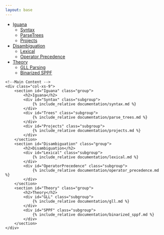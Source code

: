 ```yaml
---
layout: base
---
```


<script type="text/javascript">
	$('body').scrollspy({
	    target: '.bs-docs-sidebar',
	    offset: 40
	});
</script>


<div class="row">
    <!--Nav Bar -->
    <nav class="col-xs-3 bs-docs-sidebar">
        <ul id="sidebar" class="nav nav-stacked fixed">
            <li>
                <a href="#Iguana">Iguana</a>
                <ul class="nav nav-stacked">
                	<li><a href="#Syntax">Syntax</a></li>
                	<li><a href="#Trees">ParseTrees</a></li>
                	<li><a href="#Projects">Projects</a></li>
                </ul>
            </li>
    		<li>
                <a href="#Disambiguation">Disambiguation</a>
                <ul class="nav nav-stacked">
                    <li><a href="#Lexical">Lexical</a></li>
                	<li><a href="#OperatorPrecedence">Operator Precedence</a></li>
                </ul>
            </li>
            <li>
                <a href="#Theory">Theory</a>
                <ul class="nav nav-stacked">
                    <li><a href="#GLL">GLL Parsing</a></li>
                	<li><a href="#SPPF">Binarized SPPF</a></li>
                </ul>
            </li>
        </ul>
    </nav>

    <!--Main Content -->
    <div class="col-xs-9">
        <section id="Iguana" class="group">
        	<h2>Iguana</h2>
        	<div id="Syntax" class="subgroup">
                {% include_relative documentation/syntax.md %}
            </div>
            <div id="Trees" class="subgroup">
                {% include_relative documentation/parse_trees.md %}
            </div>
            <div id="Projects" class="subgroup">
                {% include_relative documentation/projects.md %}
            </div>
        </section>
        <section id="Disambiguation" class="group">
        	<h2>Disambiguation</h2>
        	<div id="Lexical" class="subgroup">
                {% include_relative documentation/lexical.md %}
            </div>
            <div id="OperatorPrecedence" class="subgroup">
                {% include_relative documentation/operator_precedence.md %}
            </div>
        </section>
        <section id="Theory" class="group">
        	<h2>Theory</h2>
        	<div id="GLL" class="subgroup">
                {% include_relative documentation/gll.md %}
            </div>
            <div id="SPPF" class="subgroup">
                {% include_relative documentation/binarized_sppf.md %}
            </div>
        </section> 
    </div>
</div>
